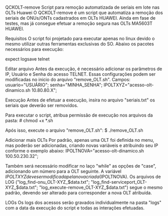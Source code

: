 QCKOLT-remove
Script para remoção automatizada de seriais em lote nas OLTs Huawei
O QCKOLT-remove é um script que automatiza a remoção dos seriais de ONUs/ONTs cadastrados em OLTs HUAWEI. Ainda em fase de testes, mas já consegue efetuar a remoção segura nas OLTs MA5603T HUAWEI.


Requisitos
O script foi projetado para executar apenas no linux devido o mesmo utilizar outras ferramentas exclusivas do SO. Abaixo os pacotes necessários para execução:

expect
logsave
telnet


Editar arquivo
Antes da execução, é necessário adicionar os parâmetros de IP, Usuário e Senha do acesso TELNET. Essas configurações podem ser modificadas no inicio do arquivo "remove_OLT.sh". Campos: usuario="USUÁRIO"; senha="MINHA_SENHA"; IPOLTXYZ="acesso-olt-dinamico.sh 10.80.80.X";


Execução
Antes de efetuar a execução, insira no arquivo "seriais.txt" os seriais que deverão ser removidos.

Para executar o script, atribua permissão de execução nos arquivos da pasta: # chmod +x *.sh

Após isso, execute o arquivo "remove_OLT.sh": $ ./remove_OLT.sh


Adicionar mais OLTs
Por padrão, apenas uma OLT foi definida no menu, mas poderão ser adicionadas, criando novas variáveis e atribuindo seu IP conforme o exemplo abaixo: IPOLTNOVA="acesso-olt-dinamico.sh 100.50.230.32";

Também será necessário modificar no laço "while" as opções de "case", adicionando um número para a OLT seguinte. A variável $IPOLTXYZ deve ser modificada pela nova criada ($IPOLTNOVA). Os arquivos de LOG ("log_find-onu_OLT-XYZ_$data.txt"; "log_find-serviceport_OLT-XYZ_$data.txt"; "log_execute-remove_OLT-XYZ_$data.txt") segue o mesmo padrão, devendo ser alterado para corresponder a nova OLT atribuída.


LOGs
Os logs dos acessos serão gravados individualmente na pasta "logs" com a data da execução do script e todas as interações efetuadas.
